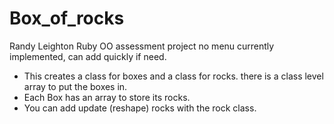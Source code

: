 Box_of_rocks
=================
Randy Leighton
Ruby OO assessment project
no menu currently implemented, can add quickly if need.
- This creates a class for boxes and a class for rocks. there is a class level array
to put the boxes in. 
- Each Box has an array to store its rocks.
- You can add update (reshape) rocks with the rock class.
